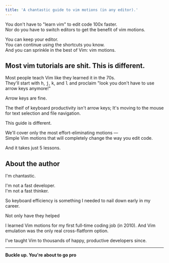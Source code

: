 ```yaml
---
title: 'A chantastic guide to vim motions (in any editor).'
---
```


You don't have to "learn vim" to edit code 100x faster.  
Nor do you have to switch editors to get the benefit of vim motions.

You can keep your editor.  
You can continue using the shortcuts you know.  
And you can sprinkle in the best of Vim: vim motions.

## Most vim tutorials are shit. This is different.

Most people teach Vim like they learned it in the 70s.  
They'll start with <kbd>h</kbd>, <kbd>j</kbd>, <kbd>k</kbd>, and <kbd>l</kbd> and proclaim "look you don't have to use arrow keys anymore!"

Arrow keys are fine.

The theif of keyboard productivity isn't arrow keys;
It's moving to the mouse for text selection and file navigation.  

This guide is different.  

We'll cover only the most effort-eliminating motions —  
Simple Vim motions that will completely change the way you edit code.

And it takes just 5 lessons.

## About the author

I'm chantastic.

I'm not a fast developer.  
I'm not a fast thinker.  

So keyboard efficiency is something I needed to nail down early in my career.

Not only have they helped

I learned Vim motions for my first full-time coding job (in 2010).
And Vim emulation was the only real cross-flatform option.

I've taught Vim to thousands of happy, productive developers since.

---

**Buckle up. You're about to go pro**
